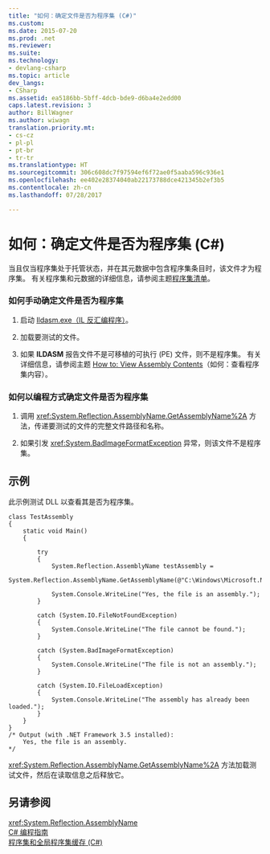 ```yaml
---
title: "如何：确定文件是否为程序集 (C#)"
ms.custom: 
ms.date: 2015-07-20
ms.prod: .net
ms.reviewer: 
ms.suite: 
ms.technology:
- devlang-csharp
ms.topic: article
dev_langs:
- CSharp
ms.assetid: ea5186bb-5bff-4dcb-bde9-d6ba4e2edd00
caps.latest.revision: 3
author: BillWagner
ms.author: wiwagn
translation.priority.mt:
- cs-cz
- pl-pl
- pt-br
- tr-tr
ms.translationtype: HT
ms.sourcegitcommit: 306c608dc7f97594ef6f72ae0f5aaba596c936e1
ms.openlocfilehash: ee402e28374040ab22173788dce421345b2ef3b5
ms.contentlocale: zh-cn
ms.lasthandoff: 07/28/2017

---
```

# <a name="how-to-determine-if-a-file-is-an-assembly-c"></a>如何：确定文件是否为程序集 (C#)
当且仅当程序集处于托管状态，并在其元数据中包含程序集条目时，该文件才为程序集。 有关程序集和元数据的详细信息，请参阅主题[程序集清单](https://msdn.microsoft.com/library/1w45z383)。  
  
### <a name="how-to-manually-determine-if-a-file-is-an-assembly"></a>如何手动确定文件是否为程序集  
  
1.  启动 [Ildasm.exe（IL 反汇编程序）](https://msdn.microsoft.com/library/f7dy01k1)。  
  
2.  加载要测试的文件。  
  
3.  如果 **ILDASM** 报告文件不是可移植的可执行 (PE) 文件，则不是程序集。 有关详细信息，请参阅主题 [How to: View Assembly Contents](../../../../framework/app-domains/how-to-view-assembly-contents.md)（如何：查看程序集内容）。  
  
### <a name="how-to-programmatically-determine-if-a-file-is-an-assembly"></a>如何以编程方式确定文件是否为程序集  
  
1.  调用 <xref:System.Reflection.AssemblyName.GetAssemblyName%2A> 方法，传递要测试的文件的完整文件路径和名称。  
  
2.  如果引发 <xref:System.BadImageFormatException> 异常，则该文件不是程序集。  
  
## <a name="example"></a>示例  
 此示例测试 DLL 以查看其是否为程序集。  
  
```  
class TestAssembly  
{  
    static void Main()  
    {  
  
        try  
        {  
            System.Reflection.AssemblyName testAssembly =  
                System.Reflection.AssemblyName.GetAssemblyName(@"C:\Windows\Microsoft.NET\Framework\v3.5\System.Net.dll");  
  
            System.Console.WriteLine("Yes, the file is an assembly.");  
        }  
  
        catch (System.IO.FileNotFoundException)  
        {  
            System.Console.WriteLine("The file cannot be found.");  
        }  
  
        catch (System.BadImageFormatException)  
        {  
            System.Console.WriteLine("The file is not an assembly.");  
        }  
  
        catch (System.IO.FileLoadException)  
        {  
            System.Console.WriteLine("The assembly has already been loaded.");  
        }  
    }  
}  
/* Output (with .NET Framework 3.5 installed):  
    Yes, the file is an assembly.  
*/  
```  
  
 <xref:System.Reflection.AssemblyName.GetAssemblyName%2A> 方法加载测试文件，然后在读取信息之后释放它。  
  
## <a name="see-also"></a>另请参阅  
 <xref:System.Reflection.AssemblyName>   
 [C# 编程指南](../../../../csharp/programming-guide/index.md)   
 [程序集和全局程序集缓存 (C#)](../../../../csharp/programming-guide/concepts/assemblies-gac/index.md)

